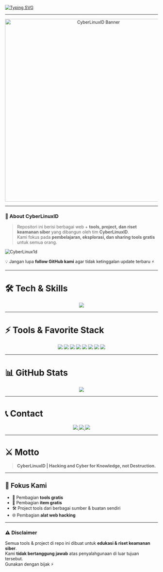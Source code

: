 [![Typing SVG](https://readme-typing-svg.herokuapp.com?color=AAAAAA&center=true&vCenter=true&lines=Welcome+to+CyberLinuxID;Exploring+Cyber+World;GitHub:+CyberLinux1d)](https://git.io/typing-svg)

---

<p align="center">
  <img src="https://i.top4top.io/p_35272ygjl0.png" alt="CyberLinuxID Banner" width="600"/>
</p>

---

### 👋 About CyberLinuxID
> Repositori ini berisi berbagai web + **tools, project, dan riset keamanan siber** yang dibangun oleh tim **CyberLinuxID**.  
> Kami fokus pada **pembelajaran, eksplorasi, dan sharing tools gratis** untuk semua orang.

<p align="left">
  <img src="https://komarev.com/ghpvc/?username=CyberLinux1d&label=Profile%20views&color=808080&style=flat" alt="CyberLinux1d" />
</p>

💡 Jangan lupa **follow GitHub kami** agar tidak ketinggalan update terbaru ⚡

---

# 🛠️ Tech & Skills
<p align="center">
  <a href="https://skillicons.dev">
    <img src="https://skillicons.dev/icons?i=linux,kali,bash,python,github,redhat,vscode" />
  </a>
</p>

---

# ⚡ Tools & Favorite Stack
<p align="center">
  <img src="https://img.shields.io/badge/Brave-222222?style=for-the-badge&logo=Brave&logoColor=white" />
  <img src="https://img.shields.io/badge/Tor_Browser-333333?style=for-the-badge&logo=Tor-Browser&logoColor=white" />
  <img src="https://img.shields.io/badge/tmux-444444?style=for-the-badge&logo=tmux&logoColor=white" />
  <img src="https://img.shields.io/badge/GIT-555555?style=for-the-badge&logo=git&logoColor=white" />
  <img src="https://img.shields.io/badge/GitHub-000000?style=for-the-badge&logo=github&logoColor=white" />
  <img src="https://img.shields.io/badge/Wireshark-666666?style=for-the-badge&logo=Wireshark&logoColor=white" />
  <img src="https://img.shields.io/badge/Burpsuite-777777?style=for-the-badge&logo=burpsuite&logoColor=white" />
  <img src="https://img.shields.io/badge/Metasploit-888888?style=for-the-badge&logo=metasploit&logoColor=white" />
</p>

---

# 📊 GitHub Stats
<p align="center">
  <img src="https://github-readme-stats.vercel.app/api?username=CyberLinux1d&show_icons=true&bg_color=000000&title_color=AAAAAA&text_color=FFFFFF&icon_color=808080&border_color=333333" />
</p>

---

# 📞 Contact
<p align="center">
  <a href="https://t.me/CyberLinuxID">
    <img src="https://img.shields.io/badge/Telegram_Grup-CyberLinuxID-333333?style=for-the-badge&logo=telegram&logoColor=white" />
  </a>
  <a href="https://t.me/viaownercyberlinuxid">
    <img src="https://img.shields.io/badge/Owner-@viaownercyberlinuxid-444444?style=for-the-badge&logo=telegram&logoColor=white" />
  </a>
  <a href="https://9o1kc.mssg.me/">
    <img src="https://img.shields.io/badge/LinkLengkap-Full_Link-555555?style=for-the-badge&logo=linktree&logoColor=white" />
  </a>
</p>

---

# ⚔️ Motto
> **CyberLinuxID | Hacking and Cyber for Knowledge, not Destruction.**

---

## 🎯 Fokus Kami
- 📂 Pembagian **tools gratis**  
- 🎁 Pembagian **item gratis**  
- 🛠️ Project tools dari berbagai sumber & buatan sendiri  
- 🌐 Pembagian **alat web hacking**  

---

### ⚠️ Disclaimer
Semua tools & project di repo ini dibuat untuk **edukasi & riset keamanan siber**.  
Kami **tidak bertanggung jawab** atas penyalahgunaan di luar tujuan tersebut.  
Gunakan dengan bijak ⚡